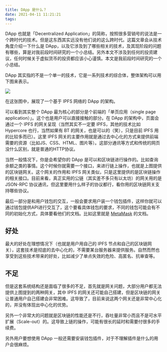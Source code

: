 ```yaml
---
title: DApp 是什么？
date: 2021-04-11 11:21:21
tags:
---
```


DApp 也就是「Decentralized Application」的简称，按照很多营销号的说法是一个跨时代的技术。但是这东西其实远没有他们说的这么跨时代。这篇文章会从技术角度介绍一下什么是 DApp，以及它涉及到了哪些相关的技术，及其现阶段的问题有哪些，算是对我前段时间研究的一个小总结。另外本文不涉及到任何的投资建议，任何时候关于虚拟货币的投资都应该小心谨慎。本文是我前段时间研究的一个小总结。

DApp 其实指的不是一个单一的技术，它是一系列技术的综合体，整体架构可以用下图来表示。

![](dapp_diagram.jpg)

在这张图中，展现了一个基于 IPFS 网络的 DApp 的架构。

可以看到其实整个 DApp 最为核心的部分是个前端的「单页应用（single page application）」。这个也是用户可以直接接触的部分。在 DApp 的架构中，页面会通过一个 IPFS 的网关呈现（当然其实不一定要 IPFS，其他的技术比如 Hypercore 也行，当然如果有 BT 的网关，也是可以的（笑），只是目前 IPFS 用的比较多而已）。这里 IPFS 网关的主要作用就是通过去中心化的方式来提供前端需要的资源（比如JS、CSS、HTML、图片等）。这部分通讯等方式和传统的网页没什么区别，就是普通的HTTP协议。

当然一般情况下，你是会希望你的 DApp 是可以和区块链进行操作的。比如查询余额之类的事情。这个时候你就需要一个接口，来进行链上操作，也就是上图提供的区块链网关。这个网关的作用和 IPFS 网关类似，只是这里提供的是区块链操作的相关接口。目前来看，真正实用的公链（其实差不多只有以太坊）的网关用的是 JSON-RPC 协议通讯，但这里要用什么样子的协议都行，看你用的区块链网关支持哪些协议。

最后一部分是和用户钱包的交互，一般会要求用户装一个钱包插件，这样你就可以通过钱包提供API进行交互了，这个要看具体钱包的要求，不同的钱包可能会有不同的初始化方式，具体要看他们的文档。比如这里就是 [MetaMask](https://docs.metamask.io/guide/#why-metamask) 的文档。

## 好处

最大的好处在理想情况下（也就是用户用自己的 IPFS 节点和自己的区块链网关），这套技术是彻底的去中心化的，不需要某台服务器来提供服务。自然而然也享受到这些技术带来的好处，比如减少了单点失效的危险、高匿名、抗审查等。

## 不足

但是这套系统结构还是面临了很多的不足，首先就是网关问题，大部分用户都无法提供上图提到的两种网关，其中 IPFS 的网关还可能自己搭建，但是区块链的网关让普通用户自己搭建会非常困难。这导致了，目前来说这两个网关还是非常中心化的，并没有体现出中心化的优势。

另外一个非常大的问题就是区块链的性能还是不行，吞吐量非常小而且不是可水平扩展（Scale-out）的。这导致上链的操作，可能有很长的延时和需要付很多的手续费。

另外用户要想使用 DApp 一般还需要安装钱包插件，对于不理解插件是什么的用户会很麻烦。